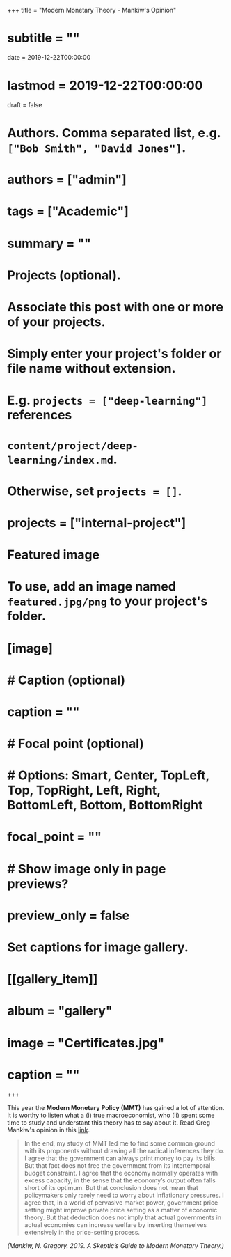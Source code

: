 +++
title = "Modern Monetary Theory - Mankiw's Opinion"
# subtitle = ""

date = 2019-12-22T00:00:00
# lastmod = 2019-12-22T00:00:00

draft = false

# Authors. Comma separated list, e.g. `["Bob Smith", "David Jones"]`.
# authors = ["admin"]

# tags = ["Academic"]
# summary = ""

# Projects (optional).
#   Associate this post with one or more of your projects.
#   Simply enter your project's folder or file name without extension.
#   E.g. `projects = ["deep-learning"]` references 
#   `content/project/deep-learning/index.md`.
#   Otherwise, set `projects = []`.
# projects = ["internal-project"]

# Featured image
# To use, add an image named `featured.jpg/png` to your project's folder. 
# [image]
#   # Caption (optional)
#   caption = ""
 
#   # Focal point (optional)
#   # Options: Smart, Center, TopLeft, Top, TopRight, Left, Right, BottomLeft, Bottom, BottomRight
#   focal_point = ""
 
#   # Show image only in page previews?
#   preview_only = false

# Set captions for image gallery.

# [[gallery_item]]
# album = "gallery"
# image = "Certificates.jpg"
# caption = ""

+++

This year the **Modern Monetary Policy (MMT)** has gained a lot of attention. It is worthy to listen what a (i) true macroeconomist, who (ii) spent some time to study and understant this theory has to say about it. Read Greg Mankiw's opinion in this [link](https://scholar.harvard.edu/files/mankiw/files/skeptics_guide_to_modern_monetary_theory.pdf).


> In the end, my study of MMT led me to find some common ground with its proponents without drawing all the radical inferences they do. I agree that the government can always print money to pay its bills. But that fact does not free the government from its intertemporal budget constraint. I agree that the economy normally operates with excess capacity, in the sense that the economy’s output often falls short of its optimum. But that conclusion does not mean that policymakers only rarely need to worry about inflationary pressures. I agree that, in a world of pervasive market power, government price setting might improve private price setting as a matter of economic theory. But that deduction does not imply that actual governments in actual economies can increase welfare by inserting themselves extensively in the price-setting process.

*(Mankiw, N. Gregory. 2019. A Skeptic’s Guide to Modern Monetary Theory.)*
